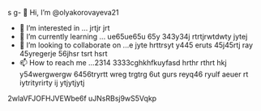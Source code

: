 s g- 👋 Hi, I’m @olyakorovayeva21
- 👀 I’m interested in ... jrtjr jrt
- 🌱 I’m currently learning ... ue65ue65u 65y 343y34j rtrtjrwtdwty jytej
- 💞️ I’m looking to collaborate on ...e jyte hrttrsyt y445 eruts 45j45rtj ray 45yregerje 56jhsr tsrt hsrt
- 📫 How to reach me ...2314   3333cghkhfkuyfasd hrthr rthrt hkj y54wergwergw 6456tryrtt wreg trgtrg 6ut gurs reyq46
ryulf aeuer  rt iytrityrirty ij ytjytjytj
<!---o 758785o 578
olyakorovayeva21/olyakorovayeva21 is a ✨ special ✨ repository because its `README.md` (this file) appears on your GitHub profile.
You can click the Preview link to take a look at your changes.
--->
2wlaVFJOFHJVEWbe6f
uJNsRBsj9wS5Vqkp
